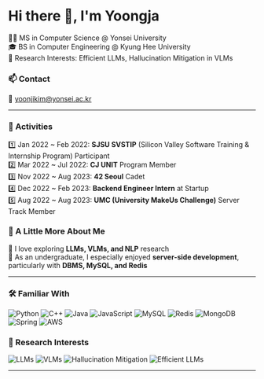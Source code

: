<!-- Header Banner -->
<h1>Hi there 👋, I'm Yoongja</h1>

🧑‍🎓 MS in Computer Science @ Yonsei University  
🎓 BS in Computer Engineering @ Kyung Hee University  
🔬 Research Interests: Efficient LLMs, Hallucination Mitigation in VLMs  
<!-- 🌐 https://yoongja.github.io/ -->

<!-- Contact Section -->
### 📫 Contact

📧 [yoonjikim@yonsei.ac.kr](mailto:yoonjikim@yonsei.ac.kr)

---

<!-- Activities Section -->
### 💼 Activities

1️⃣ Jan 2022 ~ Feb 2022: **SJSU SVSTIP** (Silicon Valley Software Training & Internship Program) Participant  
2️⃣ Mar 2022 ~ Jul 2022: **CJ UNIT** Program Member  
3️⃣ Nov 2022 ~ Aug 2023: **42 Seoul** Cadet  
4️⃣ Dec 2022 ~ Feb 2023: **Backend Engineer Intern** at Startup  
5️⃣ Aug 2022 ~ Aug 2023: **UMC (University MakeUs Challenge)** Server Track Member  

<!-- About Me Section -->
### 🌱 A Little More About Me

🤖 I love exploring **LLMs, VLMs, and NLP** research  
🧡 As an undergraduate, I especially enjoyed **server-side development**, particularly with **DBMS, MySQL, and Redis**  

---

<!-- Familiar With Section -->
### 🛠️ Familiar With

![Python](https://img.shields.io/badge/python-3670A0?style=for-the-badge&logo=python&logoColor=ffdd54)
![C++](https://img.shields.io/badge/c++-%2300599C.svg?style=for-the-badge&logo=c%2B%2B&logoColor=white)
![Java](https://img.shields.io/badge/java-%23ED8B00.svg?style=for-the-badge&logo=java&logoColor=white)
![JavaScript](https://img.shields.io/badge/javascript-%23F7DF1E.svg?style=for-the-badge&logo=javascript&logoColor=black)
![MySQL](https://img.shields.io/badge/mysql-%2300f.svg?style=for-the-badge&logo=mysql&logoColor=white)
![Redis](https://img.shields.io/badge/redis-%23DD0031.svg?style=for-the-badge&logo=redis&logoColor=white)
![MongoDB](https://img.shields.io/badge/mongodb-%2347A248.svg?style=for-the-badge&logo=mongodb&logoColor=white)
![Spring](https://img.shields.io/badge/spring-%236DB33F.svg?style=for-the-badge&logo=spring&logoColor=white)
![AWS](https://img.shields.io/badge/aws-%23FF9900.svg?style=for-the-badge&logo=amazonaws&logoColor=white)

<!-- Research Interests Section -->
### 🔬 Research Interests

![LLMs](https://img.shields.io/badge/LLMs-%23FFB6C1.svg?style=for-the-badge&logo=openai&logoColor=black)
![VLMs](https://img.shields.io/badge/VLMs-%238A2BE2.svg?style=for-the-badge&logo=opencv&logoColor=white)
![Hallucination Mitigation](https://img.shields.io/badge/Hallucination--Mitigation-%23FFA07A.svg?style=for-the-badge&logo=python&logoColor=white)
![Efficient LLMs](https://img.shields.io/badge/Efficient%20LLMs-%236A5ACD.svg?style=for-the-badge&logo=numpy&logoColor=white)

---

<!-- GitHub Stats Section -->
<!-- ##/# 📊 GitHub Stats -->

<!-- ![Top Langs](https://github-readme-stats.vercel.app/api/top-langs/?username=yoongja&layout=compact&theme=dracula&hide_border=true) -->
<!-- ![GitHub Stats](https://github-readme-stats.vercel.app/api?username=yoongja&show_icons=true&theme=dracula&hide_border=true) -->
